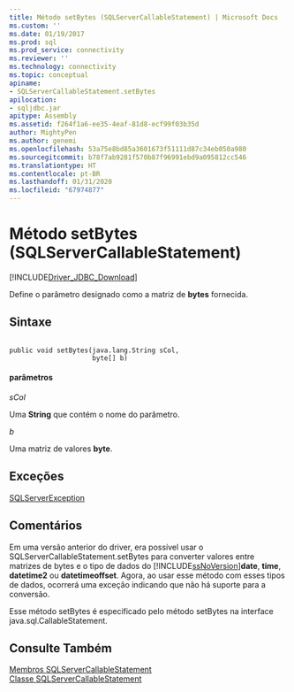 ```yaml
---
title: Método setBytes (SQLServerCallableStatement) | Microsoft Docs
ms.custom: ''
ms.date: 01/19/2017
ms.prod: sql
ms.prod_service: connectivity
ms.reviewer: ''
ms.technology: connectivity
ms.topic: conceptual
apiname:
- SQLServerCallableStatement.setBytes
apilocation:
- sqljdbc.jar
apitype: Assembly
ms.assetid: f264f1a6-ee35-4eaf-81d8-ecf99f03b35d
author: MightyPen
ms.author: genemi
ms.openlocfilehash: 53a75e8bd85a3601673f51111d87c34eb050a980
ms.sourcegitcommit: b78f7ab9281f570b87f96991ebd9a095812cc546
ms.translationtype: HT
ms.contentlocale: pt-BR
ms.lasthandoff: 01/31/2020
ms.locfileid: "67974877"
---
```

# <a name="setbytes-method-sqlservercallablestatement"></a>Método setBytes (SQLServerCallableStatement)
[!INCLUDE[Driver_JDBC_Download](../../../includes/driver_jdbc_download.md)]

  Define o parâmetro designado como a matriz de **bytes** fornecida.  
  
## <a name="syntax"></a>Sintaxe  
  
```  
  
public void setBytes(java.lang.String sCol,  
                     byte[] b)  
```  
  
#### <a name="parameters"></a>parâmetros  
 *sCol*  
  
 Uma **String** que contém o nome do parâmetro.  
  
 *b*  
  
 Uma matriz de valores **byte**.  
  
## <a name="exceptions"></a>Exceções  
 [SQLServerException](../../../connect/jdbc/reference/sqlserverexception-class.md)  
  
## <a name="remarks"></a>Comentários  
 Em uma versão anterior do driver, era possível usar o SQLServerCallableStatement.setBytes para converter valores entre matrizes de bytes e o tipo de dados do [!INCLUDE[ssNoVersion](../../../includes/ssnoversion-md.md)]**date**, **time**, **datetime2** ou **datetimeoffset**. Agora, ao usar esse método com esses tipos de dados, ocorrerá uma exceção indicando que não há suporte para a conversão.  
  
 Esse método setBytes é especificado pelo método setBytes na interface java.sql.CallableStatement.  
  
## <a name="see-also"></a>Consulte Também  
 [Membros SQLServerCallableStatement](../../../connect/jdbc/reference/sqlservercallablestatement-members.md)   
 [Classe SQLServerCallableStatement](../../../connect/jdbc/reference/sqlservercallablestatement-class.md)  
  
  
